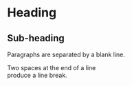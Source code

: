 Heading
=======

Sub-heading
-----------

Paragraphs are separated
by a blank line.

Two spaces at the end of a line  
produce a line break.
